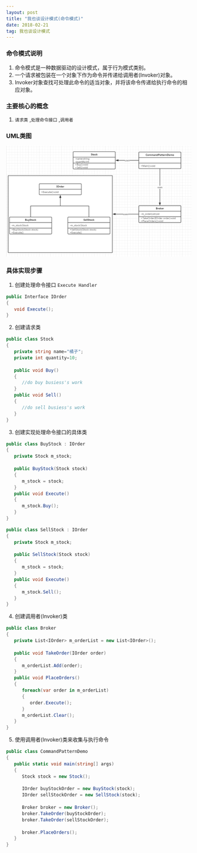 ```yaml
---
layout: post
title: "我也谈设计模式(命令模式)"
date: 2018-02-21   
tag: 我也谈设计模式
---
```


### 命令模式说明

1. 命令模式是一种数据驱动的设计模式，属于行为模式类别。
2. 一个请求被包装在一个对象下作为命令并传递给调用者(Invoker)对象。
3. Invoker对象查找可处理此命令的适当对象，并将该命令传递给执行命令的相应对象。

### 主要核心的概念

1. `请求类` ,`处理命令接口` ,`调用者`

### UML类图

![命令模式设计图](/images/designPattern/commandPattern/commandPattern.png)

### 具体实现步骤

1. 创建处理命令接口 `Execute Handler`

```csharp
public Interface IOrder
{
   void Execute();
}
```

2. 创建请求类

```csharp
public class Stock
{
   private string name="橘子";
   private int quantity=10;

   public void Buy()
   {
      //do buy busiess's work
   }
   public void Sell()
   {
      //do sell busiess's work
   }
}
```

3. 创建实现处理命令接口的具体类

```csharp
public class BuyStock : IOrder
{
   private Stock m_stock;

   public BuyStock(Stock stock)
   {
      m_stock = stock;
   }
   public void Execute()
   {
      m_stock.Buy();
   }
}
```

```csharp
public class SellStock : IOrder
{
   private Stock m_stock;
   
   public SellStock(Stock stock)
   {
      m_stock = stock;
   }
   public void Execute()
   {
      m_stock.Sell();
   }
}
```
4. 创建调用者(Invoker)类

```csharp
public class Broker
{
   private List<IOrder> m_orderList = new List<IOrder>();

   public void TakeOrder(IOrder order)
   {
      m_orderList.Add(order);
   }
   public void PlaceOrders()
   {
      foreach(var order in m_orderList)
      {
         order.Execute();
      }
      m_orderList.Clear();
   }
}
```
5. 使用调用者(Invoker)类来收集与执行命令

```csharp
public class CommandPatternDemo
{
   public static void main(string[] args)
   {
      Stock stock = new Stock();

      IOrder buyStockOrder = new BuyStock(stock);
      IOrder sellStockOrder = new SellStock(stock);

      Broker broker = new Broker();
      broker.TakeOrder(buyStockOrder);
      broker.TakeOrder(sellStockOrder);

      broker.PlaceOrders();
   }
}
```